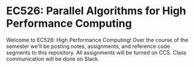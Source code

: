 # EC526:  Parallel Algorithms for High Performance Computing

Welcome to EC526: High Performance Computing! Over the course of the semester 
we'll be posting notes, assignments, and reference code segments to this repository.
All assignments will be turned on CCS. Class communication will be done on Slack. 
